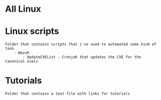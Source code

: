 # All Linux

# Linux scripts
    Folder that contains scripts that i've used to automated some kind of task
        - Wazuh
            - UpdateCVEList - Cronjob that updates the CVE for the Canonical ovals

# Tutorials

    Folder that contains a text file with links for tutorials 
